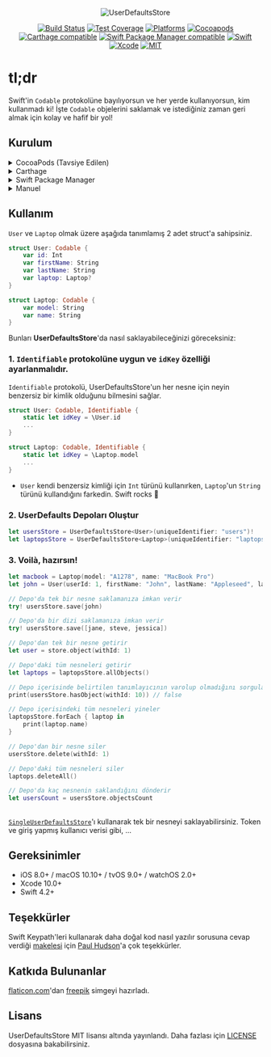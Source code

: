<p align="center">
  <img src="https://cdn.rawgit.com/omaralbeik/UserDefaultsStore/master/Assets/readme-logo.svg" title="UserDefaultsStore">
</p>

<p align="center">
  <a href="https://github.com/omaralbeik/UserDefaultsStore/actions"><img src="https://github.com/omaralbeik/UserDefaultsStore/workflows/UserDefaultsStore/badge.svg?branch=master" alt="Build Status"></a>
  <a href="https://codecov.io/gh/omaralbeik/UserDefaultsStore"><img src="https://codecov.io/gh/omaralbeik/UserDefaultsStore/branch/master/graph/badge.svg" alt="Test Coverage" /></a>
  <a href="https://github.com/omaralbeik/UserDefaultsStore"><img src="https://img.shields.io/cocoapods/p/UserDefaultsStore.svg?style=flat" alt="Platforms" /></a>
  <a href="https://cocoapods.org/pods/UserDefaultsStore"><img src="https://img.shields.io/cocoapods/v/UserDefaultsStore.svg" alt="Cocoapods" /></a>
  <a href="https://github.com/Carthage/Carthage"><img src="https://img.shields.io/badge/Carthage-compatible-4BC51D.svg?style=flat" alt="Carthage compatible" /></a>
  <a href="https://swift.org/package-manager/"><img src="https://img.shields.io/badge/SPM-compatible-4BC51D.svg?style=flat" alt="Swift Package Manager compatible" /></a>
  <a href="https://swift.org"><img src="https://img.shields.io/badge/Swift-4.2-orange.svg" alt="Swift" /></a>
  <a href="https://developer.apple.com/xcode"><img src="https://img.shields.io/badge/Xcode-10-blue.svg" alt="Xcode"></a>
  <a href="https://github.com/omaralbeik/UserDefaultsStore/blob/master/LICENSE"><img src="https://img.shields.io/badge/License-MIT-red.svg" alt="MIT"></a>
</p>


# tl;dr

Swift'in `Codable` protokolüne bayılıyorsun ve her yerde kullanıyorsun, kim kullanmadı ki! İşte `Codable` objelerini saklamak ve istediğiniz zaman geri almak için kolay ve hafif bir yol!


## Kurulum

<details>
<summary>CocoaPods (Tavsiye Edilen)</summary>
</br>


<p>UserDefaultsStore'u <a href="http://cocoapods.org">CocoaPods</a>'u kullanarak Xcode projenize entegre etmek için, bunu <code>Podfile</code>'da belirtin:

<pre><code class="ruby language-ruby">pod 'UserDefaultsStore'</code></pre>
</details>

<details>
<summary>Carthage</summary>
</br>
<p>UserDefaultsStore'u <a href="https://github.com/Carthage/Carthage">Carthage</a>'u kullanarak Xcode projenize entegre etmek için, bunu <code>Cartfile</code>'da belirtin:

<pre><code class="ogdl language-ogdl">github "omaralbeik/UserDefaultsStore" ~&gt; 1.5.0
</code></pre>
</details>

<details>
<summary>Swift Package Manager</summary>
</br>

<p><a href="https://swift.org/package-manager/">Swift Package Manager</a>, Swift kodunun dağıtımını otomatikleştirmek için bir araçtır ve hızlı derleyiciye entegre edilmiştir. Erken gelişim aşamasındadır, ancak UserDefaultsStore desteklenen platformlarda kullanımını desteklemektedir. </p>

<p>Swift paketinizi kurduktan sonra, UserDefaultsStore'u bağımlı olarak eklemek, Package.swift'inizin bağımlılık değerine eklemek kadar kolaydır.</p>

<pre><code class="swift language-swift">import PackageDescription
dependencies: [
    .package(url: "https://github.com/omaralbeik/UserDefaultsStore.git", from: "1.5.0")
]
</code></pre>
</details>

<details>
<summary>Manuel</summary>
</br>

<p><a href="https://github.com/omaralbeik/UserDefaultsStore/tree/master/Sources">Sources</a> klasörünü Xcode projenize ekleyin.</p>
</details>


## Kullanım

`User` ve `Laptop` olmak üzere aşağıda tanımlamış 2 adet struct'a sahipsiniz.

```swift
struct User: Codable {
    var id: Int
    var firstName: String
    var lastName: String
    var laptop: Laptop?
}
```

```swift
struct Laptop: Codable {
    var model: String
    var name: String
}
```

Bunları **UserDefaultsStore**'da nasıl saklayabileceğinizi göreceksiniz:


### 1.  `Identifiable` protokolüne uygun ve `idKey` özelliği ayarlanmalıdır.
`Identifiable` protokolü, UserDefaultsStore'un her nesne için neyin benzersiz bir kimlik olduğunu bilmesini sağlar.

```swift
struct User: Codable, Identifiable {
    static let idKey = \User.id
    ...
}
```

```swift
struct Laptop: Codable, Identifiable {
    static let idKey = \Laptop.model
    ...
}
```

* `User` kendi benzersiz kimliği için `Int` türünü kullanırken, `Laptop`'un `String` türünü kullandığını farkedin. Swift rocks 🤘

### 2. UserDefaults Depoları Oluştur
```swift
let usersStore = UserDefaultsStore<User>(uniqueIdentifier: "users")!
let laptopsStore = UserDefaultsStore<Laptop>(uniqueIdentifier: "laptops")!
```

### 3. Voilà, hazırsın!
```swift
let macbook = Laptop(model: "A1278", name: "MacBook Pro")
let john = User(userId: 1, firstName: "John", lastName: "Appleseed", laptop: macbook)

// Depo'da tek bir nesne saklamanıza imkan verir
try! usersStore.save(john)

// Depo'da bir dizi saklamanıza imkan verir
try! usersStore.save([jane, steve, jessica])

// Depo'dan tek bir nesne getirir
let user = store.object(withId: 1)

// Depo'daki tüm nesneleri getirir
let laptops = laptopsStore.allObjects()

// Depo içerisinde belirtilen tanımlayıcının varolup olmadığını sorgulayar
print(usersStore.hasObject(withId: 10)) // false

// Depo içerisindeki tüm nesneleri yineler
laptopsStore.forEach { laptop in
    print(laptop.name)
}

// Depo'dan bir nesne siler
usersStore.delete(withId: 1)

// Depo'daki tüm nesneleri siler
laptops.deleteAll()

// Depo'da kaç nesnenin saklandığını dönderir
let usersCount = usersStore.objectsCount

```


##
[`SingleUserDefaultsStore`](https://github.com/omaralbeik/UserDefaultsStore/blob/master/Sources/SingleUserDefaultsStore.swift)'ı kullanarak tek bir nesneyi saklayabilirsiniz. Token ve giriş yapmış kullanıcı verisi gibi, ...


## Gereksinimler
- iOS 8.0+ / macOS 10.10+ / tvOS 9.0+ / watchOS 2.0+
- Xcode 10.0+
- Swift 4.2+


## Teşekkürler
Swift Keypath'leri kullanarak daha doğal kod nasıl yazılır sorusuna cevap verdiği [makelesi](https://www.hackingwithswift.com/articles/57/how-swift-keypaths-let-us-write-more-natural-code) için [Paul Hudson](https://twitter.com/twostraws)'a çok teşekkürler.


## Katkıda Bulunanlar
[flaticon.com](https://www.flaticon.com)'dan [freepik](https://www.flaticon.com/authors/freepik) simgeyi hazırladı.


## Lisans
UserDefaultsStore MIT lisansı altında yayınlandı. Daha fazlası için [LICENSE](https://github.com/omaralbeik/UserDefaultsStore/blob/master/LICENSE) dosyasına bakabilirsiniz.
